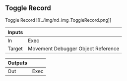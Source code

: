 ## Toggle Record
Toggle Record
![[../img/nd_img_ToggleRecord.png]]

|Inputs||
|--|--|
| In | Exec |
| Target | Movement Debugger Object Reference |

|Outputs||
|--|--|
| Out | Exec |
